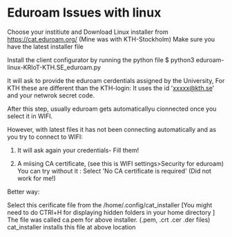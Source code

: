 # Eduroam Issues with linux

Choose your institiute and Download Linux installer from https://cat.eduroam.org/ 
(Mine was with KTH-Stockholm)
Make sure you have the latest installer file

Install the client configurator by running the python file
$ python3 eduroam-linux-KRIoT-KTH.SE_eduroam.py


It will ask to provide the eduroam cerdentials assigned by the University,
For KTH these are different than the KTH-login: It uses the id 'xxxxx@kth.se' and your netwrok secret code.

After this step, usually eduroam gets automaticallyu cionnected once you select it in WIFI. 

However, with latest files it has not been connecting automatically and as you try to connect to WIFI:
1. It will ask again your credentials- Fill them!

2. A miising CA certificate, (see this is WIFI settings>Security for eduroam)
You can try without it : Select 'No CA certificate is required' (Did not work for me!)

Better way:

Select this cerificate file from the /home/.config/cat_installer
[You might need to do CTRl+H for displaying hidden folders in your home directory ]
The file was called ca.pem for above installer. (.pem, .crt .cer .der files)
cat_installer installs this file at above location
